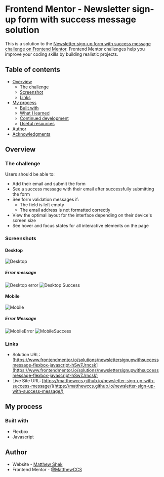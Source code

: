 # Frontend Mentor - Newsletter sign-up form with success message solution

This is a solution to the [Newsletter sign-up form with success message challenge on Frontend Mentor](https://www.frontendmentor.io/challenges/newsletter-signup-form-with-success-message-3FC1AZbNrv). Frontend Mentor challenges help you improve your coding skills by building realistic projects. 

## Table of contents

- [Overview](#overview)
  - [The challenge](#the-challenge)
  - [Screenshot](#screenshot)
  - [Links](#links)
- [My process](#my-process)
  - [Built with](#built-with)
  - [What I learned](#what-i-learned)
  - [Continued development](#continued-development)
  - [Useful resources](#useful-resources)
- [Author](#author)
- [Acknowledgments](#acknowledgments)

## Overview

### The challenge

Users should be able to:

- Add their email and submit the form
- See a success message with their email after successfully submitting the form
- See form validation messages if:
  - The field is left empty
  - The email address is not formatted correctly
- View the optimal layout for the interface depending on their device's screen size
- See hover and focus states for all interactive elements on the page

### Screenshots
#### Desktop
![Desktop](../newsletter-sign-up-with-success-message-main/screenshots/desktopDesign.jpg)
##### Error message
![Desktop error](../newsletter-sign-up-with-success-message-main/screenshots/desktopError.jpg)
![Desktop Success](../newsletter-sign-up-with-success-message-main/screenshots/desktopSuccess.jpg)

#### Mobile
![Mobile](../newsletter-sign-up-with-success-message-main/screenshots/mobileDesign.jpg)
##### Error Message
![MobileError](../newsletter-sign-up-with-success-message-main/screenshots/mobileError.jpg)
![MobileSuccess](../newsletter-sign-up-with-success-message-main/screenshots/mobileSuccess.jpg)


### Links

- Solution URL: [https://www.frontendmentor.io/solutions/newslettersignupwithsuccessmessage-flexbox-javascript-hSw7Jrncsk](https://www.frontendmentor.io/solutions/newslettersignupwithsuccessmessage-flexbox-javascript-hSw7Jrncsk)
- Live Site URL: [https://matthewccs.github.io/newsletter-sign-up-with-success-message/](https://matthewccs.github.io/newsletter-sign-up-with-success-message/)

## My process

### Built with

- Flexbox
- Javascript

## Author

- Website - [Matthew Shek](https://www.matthewshek.com)
- Frontend Mentor - [@MatthewCCS](https://www.frontendmentor.io/profile/MatthewCCS)

